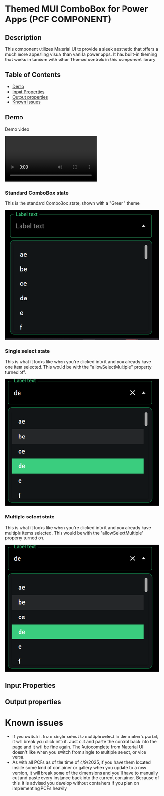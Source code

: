 # Themed MUI ComboBox for Power Apps (PCF COMPONENT)

## Description





This component utilizes Material UI to provide a sleek aesthetic that offers a much more appealing visual than vanilla power apps. It has built-in theming that works in tandem with other Themed controls in this component library

## Table of Contents

- [Demo](#Demo)
- [Input Properties](#input-properties)
- [Output properties](#output-properties)
- [Known issues](#known-issues)

## Demo

Demo video

<video controls src="[./images/Themed MUI ComboBox Demo.mp4](https://github.com/user-attachments/assets/3150227d-ce67-441a-b4e4-92aac2ca539c)" title="Title"></video>

### Standard ComboBox state

This is the standard ComboBox state, shown with a "Green" theme

![Standard ComboBox state](./images/Basic%20view%20themed%20mui%20combo%20box.png)


### Single select state

This is what it looks like when you're clicked into it and you already have one item selected. This would be with the "allowSelectMultiple" property turned off.

![Single select state](./images/Single%20select%20state%20themed%20mui%20combo%20box.png)


### Multiple select state

This is what it looks like when you're clicked into it and you already have multiple items selected. This would be with the "allowSelectMultiple" property turned on.

![Multiple select state](./images/Single%20select%20state%20themed%20mui%20combo%20box.png)


## Input Properties


## Output properties

# Known issues

- If you switch it from single select to multiple select in the maker's portal, it will break you click into it. Just cut and paste the control back into the page and it will be fine again. The Autocomplete from Material UI doesn't like when you switch from single to multiple select, or vice versa.
- As with all PCFs as of the time of 4/9/2025, if you have them located inside some kind of container or gallery when you update to a new version, it will break some of the dimensions and you'll have to manually cut and paste every instance back into the current container. Because of this, it is advised you develop without containers if you plan on implementing PCFs heavily

